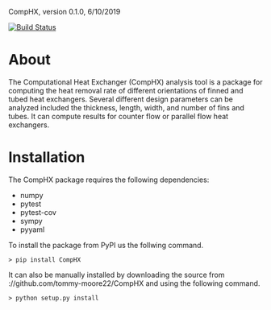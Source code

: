 CompHX, version 0.1.0, 6/10/2019

[![Build Status](https://travis-ci.org/tommy-moore22/CompHX.svg?branch=master)](https://travis-ci.org/tommy-moore22/CompHX)

# About

The Computational Heat Exchanger (CompHX) analysis tool is a package for computing the heat removal rate of different orientations of finned and tubed heat exchangers. Several different design parameters can be analyzed included the thickness, length, width, and number of fins and tubes. It can compute results for counter flow or parallel flow heat exchangers.

# Installation

The CompHX package requires the following dependencies:

- numpy
- pytest
- pytest-cov
- sympy
- pyyaml

To install the package from PyPI us the follwing command.

	> pip install CompHX

It can also be manually installed by downloading the source from ://github.com/tommy-moore22/CompHX and using the following command.

	> python setup.py install
